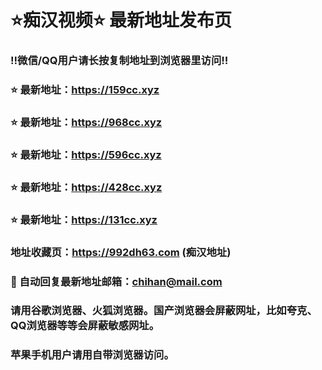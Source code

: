 # ⭐️痴汉视频⭐️ 最新地址发布页

### ‼️微信/QQ用户请长按复制地址到浏览器里访问‼️

### ⭐️ 最新地址：https://159cc.xyz

### ⭐️ 最新地址：https://968cc.xyz

### ⭐️ 最新地址：https://596cc.xyz

### ⭐️ 最新地址：https://428cc.xyz

### ⭐️ 最新地址：https://131cc.xyz



### 地址收藏页：https://992dh63.com (痴汉地址)
### 📧 自动回复最新地址邮箱：chihan@mail.com
### 请用谷歌浏览器、火狐浏览器。国产浏览器会屏蔽网址，比如夸克、QQ浏览器等等会屏蔽敏感网址。
### 苹果手机用户请用自带浏览器访问。
